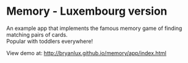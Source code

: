Memory - Luxembourg version
===========
An example app that implements the famous memory game of finding matching pairs of cards.  
Popular with toddlers everywhere!


View demo at: <http://bryanlux.github.io/memory/app/index.html>
